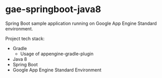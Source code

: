 # gae-springboot-java8

Spring Boot sample application running on Google App Engine Standard environment.

Project tech stack:
- Gradle
  - Usage of appengine-gradle-plugin
- Java 8
- Spring Boot
- Google App Engine Standard Environment